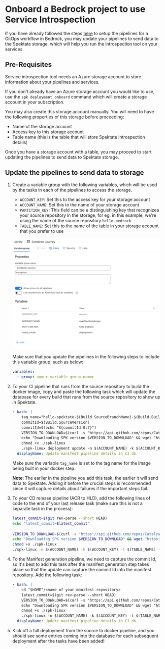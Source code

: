# Onboard a Bedrock project to use Service Introspection

If you have already followed the steps
[here](https://github.com/microsoft/bedrock/tree/master/gitops) to setup the
pipelines for a GitOps workflow in Bedrock, you may update your pipelines to
send data to the Spektate storage, which will help you run the introspection
tool on your services.

## Pre-Requisites

Service introspection tool needs an Azure storage account to store information
about your pipelines and services.

If you don't already have an Azure storage account you would like to use, use
the `spk deployment onboard` command which will create a storage account in your
subscription.

You may also create this storage account manually. You will need to have the
following properties of this storage before proceeding:

- Name of the storage account
- Access key to this storage account
- Table name (this is the table that will store Spektate introspection details)

Once you have a storage account with a table, you may proceed to start updating
the pipelines to send data to Spektate storage.

## Update the pipelines to send data to storage

1. Create a variable group with the following variables, which will be used by
   the tasks in each of the pipelines to access the storage.

   - `ACCOUNT_KEY`: Set this to the access key for your storage account
   - `ACCOUNT_NAME`: Set this to the name of your storage account
   - `PARTITION_KEY`: This field can be a distinguishing key that recognizea
     your source repository in the storage, for eg. in this example, we're using
     the name of the source repository `hello-bedrock`
   - `TABLE_NAME`: Set this to the name of the table in your storage account
     that you prefer to use

   ![](./images/variable_group.png)

   Make sure that you update the pipelines in the following steps to include
   this variable group, such as below:

   ```yaml
   variables:
     - group: <your-variable-group-name>
   ```

2. To your CI pipeline that runs from the source repository to build the docker
   image, copy and paste the following task which will update the database for
   every build that runs from the source repository to show up in Spektate.

   ```yaml
   - bash: |
       tag_name="hello-spektate-$(Build.SourceBranchName)-$(Build.BuildId)"
       commitId=$(Build.SourceVersion)
       commitId=$(echo "${commitId:0:7}")
       VERSION_TO_DOWNLOAD=$(curl -s "https://api.github.com/repos/CatalystCode/spk/releases/latest" | grep "tag_name" | sed -E 's/.*"([^"]+)".*/\1/')
       echo "Downloading SPK version $VERSION_TO_DOWNLOAD" && wget "https://github.com/CatalystCode/spk/releases/download/$VERSION_TO_DOWNLOAD/spk-linux"
       chmod +x ./spk-linux
       ./spk-linux deployment update -n $(ACCOUNT_NAME) -k $(ACCOUNT_KEY) -t $(TABLE_NAME) -p $(PARTITION_KEY) --filter-name p1 --filter-value $(Build.BuildId) --image-tag $tag_name --commit-id $commitId --service $(Build.Repository.Name)
     displayName: Update manifest pipeline details in CJ db
   ```

   Make sure the variable `tag_name` is set to the tag name for the image being
   built in your docker step.

   **Note**: The earlier in the pipeline you add this task, the earlier it will
   send data to Spektate. Adding it before the crucial steps is recommended
   since it will capture details about failures if the important steps fail.

3. To your CD release pipeline (ACR to HLD), add the following lines of code to
   the end of your last release task (make sure this is not a separate task in
   the process):

   ```bash
   latest_commit=$(git rev-parse --short HEAD)
   echo "latest_commit=$latest_commit"

   VERSION_TO_DOWNLOAD=$(curl -s "https://api.github.com/repos/CatalystCode/spk/releases/latest" | grep "tag_name" | sed -E 's/.*"([^"]+)".*/\1/')
   echo "Downloading SPK version $VERSION_TO_DOWNLOAD" && wget "https://github.com/CatalystCode/spk/releases/download/$VERSION_TO_DOWNLOAD/spk-linux"
   chmod +x ./spk-linux
   ./spk-linux -n $(ACCOUNT_NAME) -k $(ACCOUNT_KEY) -t $(TABLE_NAME) -p $(PARTITION_KEY) --filter-name imageTag --filter-value $(Build.BuildId) --p2 $(Release.ReleaseId) --hld-commit-id $latest_commit --env $(Release.EnvironmentName)
   ```

4. To the Manifest generation pipeline, we need to capture the commit Id, so
   it's best to add this task after the manifest generation step takes place so
   that the update can capture the commit Id into the manifest repository. Add
   the following task:

   ```yaml
   - bash: |
       cd "$HOME"/<name of your manifest repository>
       latest_commit=$(git rev-parse --short HEAD)
       VERSION_TO_DOWNLOAD=$(curl -s "https://api.github.com/repos/CatalystCode/spk/releases/latest" | grep "tag_name" | sed -E 's/.*"([^"]+)".*/\1/')
       echo "Downloading SPK version $VERSION_TO_DOWNLOAD" && wget "https://github.com/CatalystCode/spk/releases/download/$VERSION_TO_DOWNLOAD/spk-linux"
       chmod +x ./spk-linux
       ./spk-linux -n $(ACCOUNT_NAME) -k $(ACCOUNT_KEY) -t $(TABLE_NAME) -p $(PARTITION_KEY) --filter-name hldCommitId --filter-value $commitId --p3 $(Build.BuildId) --manifest-commit-id $latest_commit
     displayName: Update manifest pipeline details in CJ db
   ```

5. Kick off a full deployment from the source to docker pipeline, and you should
   see some entries coming into the database for each subsequent deployment
   after the tasks have been added!
